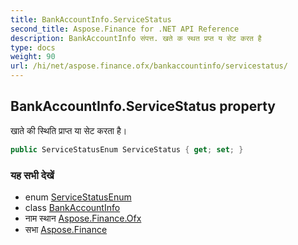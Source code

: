 ```yaml
---
title: BankAccountInfo.ServiceStatus
second_title: Aspose.Finance for .NET API Reference
description: BankAccountInfo संपत्त. खते क स्थत प्रप्त य सेट करत है
type: docs
weight: 90
url: /hi/net/aspose.finance.ofx/bankaccountinfo/servicestatus/
---
```

## BankAccountInfo.ServiceStatus property

खाते की स्थिति प्राप्त या सेट करता है।

```csharp
public ServiceStatusEnum ServiceStatus { get; set; }
```

### यह सभी देखें

* enum [ServiceStatusEnum](../../servicestatusenum/)
* class [BankAccountInfo](../)
* नाम स्थान [Aspose.Finance.Ofx](../../bankaccountinfo/)
* सभा [Aspose.Finance](../../../)


